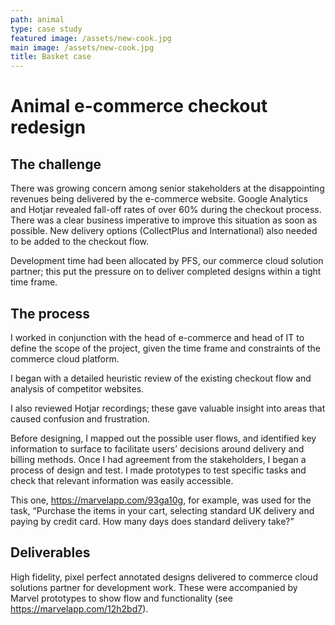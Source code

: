 ```yaml
---
path: animal
type: case study
featured image: /assets/new-cook.jpg
main image: /assets/new-cook.jpg
title: Basket case
---
```

# Animal e-commerce checkout redesign

## The challenge
There was growing concern among senior stakeholders at the disappointing revenues being delivered by the e-commerce website. Google Analytics and Hotjar revealed fall-off rates of over 60% during the checkout process. There was a clear business imperative to improve this situation as soon as possible. New delivery options (CollectPlus and International) also needed to be added to the checkout flow.

Development time had been allocated by PFS, our commerce cloud solution partner; this put the pressure on to deliver completed designs within a tight time frame.

## The process
I worked in conjunction with the head of e-commerce and head of IT to define the scope of the project, given the time frame and constraints of the commerce cloud platform.

I began with a detailed heuristic review of the existing checkout flow and analysis of competitor websites.

I also reviewed Hotjar recordings; these gave valuable insight into areas that caused confusion and frustration.

Before designing, I mapped out the possible user flows, and identified key information to surface to facilitate users’ decisions around delivery and billing methods. Once I had agreement from the stakeholders, I began a process of design and test. I made prototypes to test specific tasks and check that relevant information was easily accessible.

This one, https://marvelapp.com/93ga10g, for example, was used for the task, “Purchase the items in your cart, selecting standard UK delivery and paying by credit card. How many days does standard delivery take?”

## Deliverables
High fidelity, pixel perfect annotated designs delivered to commerce cloud solutions partner for development work. These were accompanied by Marvel prototypes to show flow and functionality (see https://marvelapp.com/12h2bd7).